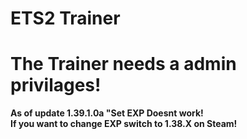 # ETS2 Trainer
# The Trainer needs a admin privilages!

**As of update 1.39.1.0a "Set EXP Doesnt work!**\
**If you want to change EXP switch to 1.38.X on Steam!**
